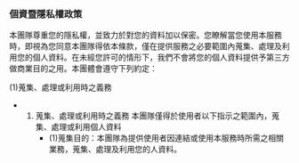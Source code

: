 ### 個資暨隱私權政策

本團隊尊重您的隱私權，並致力於對您的資料加以保密。您瞭解當您使用本服務時，即視為您同意本團隊得依本條款，僅在提供服務之必要範圍內蒐集、處理及利用您的個人資料。在未經您許可的情形下，我們不會將您的個人資料提供予第三方做商業目的之用。本團體會遵守下列約定：

(1)蒐集、處理或利用時之義務
  - 1. 蒐集、處理或利用時之義務
       本團隊僅得於使用者以下指示之範圍內，蒐集、處理或利用個人資料
       - (1)蒐集目的：本團隊為提供使用者因連結或使用本服務時所需之相關業務，蒐集、處理及利用您的人資料。

 
